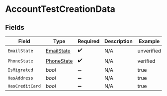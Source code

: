 # AccountTestCreationData


## Fields

| Field                                               | Type                                                | Required                                            | Description                                         | Example                                             |
| --------------------------------------------------- | --------------------------------------------------- | --------------------------------------------------- | --------------------------------------------------- | --------------------------------------------------- |
| `EmailState`                                        | [EmailState](../../Models/Components/EmailState.md) | :heavy_check_mark:                                  | N/A                                                 | unverified                                          |
| `PhoneState`                                        | [PhoneState](../../Models/Components/PhoneState.md) | :heavy_check_mark:                                  | N/A                                                 | verified                                            |
| `IsMigrated`                                        | *bool*                                              | :heavy_minus_sign:                                  | N/A                                                 | true                                                |
| `HasAddress`                                        | *bool*                                              | :heavy_minus_sign:                                  | N/A                                                 | true                                                |
| `HasCreditCard`                                     | *bool*                                              | :heavy_minus_sign:                                  | N/A                                                 | true                                                |